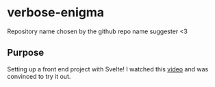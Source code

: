 # verbose-enigma
Repository name chosen by the github repo name suggester &lt;3

## Purpose
Setting up a front end project with Svelte! I watched this [video](https://www.youtube.com/watch?v=AdNJ3fydeao&feature=youtu.be) and was convinced to try it out.
